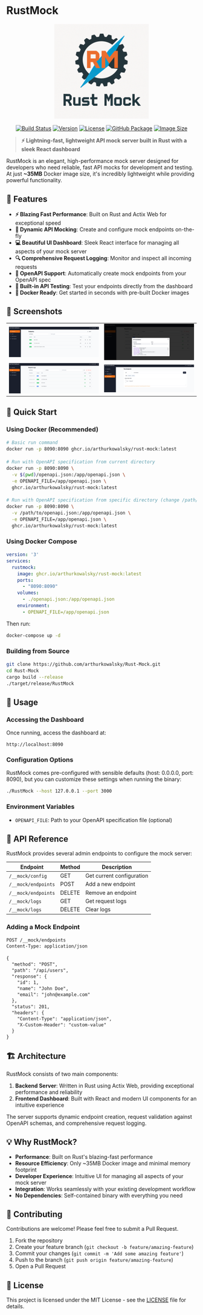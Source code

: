 # RustMock

<p align="center">
  <img src="images/logo.png" alt="RustMock Logo" width="250">
</p>

<p align="center">
  <a href="https://github.com/arthurkowalsky/Rust-Mock/actions"><img src="https://img.shields.io/github/workflow/status/arthurkowalsky/Rust-Mock/Build" alt="Build Status"></a>
  <a href="https://github.com/arthurkowalsky/Rust-Mock/releases"><img src="https://img.shields.io/github/v/release/arthurkowalsky/Rust-Mock" alt="Version"></a>
  <a href="https://github.com/arthurkowalsky/Rust-Mock/blob/main/LICENSE"><img src="https://img.shields.io/github/license/arthurkowalsky/Rust-Mock" alt="License"></a>
  <a href="https://github.com/arthurkowalsky/Rust-Mock/pkgs/container/rust-mock"><img src="https://img.shields.io/badge/ghcr.io-package-blue" alt="GitHub Package"></a>
  <a href="https://github.com/arthurkowalsky/Rust-Mock/pkgs/container/rust-mock"><img src="https://img.shields.io/github/repo-size/arthurkowalsky/Rust-Mock" alt="Image Size"></a>
</p>

> **⚡ Lightning-fast, lightweight API mock server built in Rust with a sleek React dashboard**

RustMock is an elegant, high-performance mock server designed for developers who need reliable, fast API mocks for development and testing. At just **~35MB** Docker image size, it's incredibly lightweight while providing powerful functionality.

## 🚀 Features

- **⚡ Blazing Fast Performance**: Built on Rust and Actix Web for exceptional speed
- **🎯 Dynamic API Mocking**: Create and configure mock endpoints on-the-fly
- **💻 Beautiful UI Dashboard**: Sleek React interface for managing all aspects of your mock server
- **🔍 Comprehensive Request Logging**: Monitor and inspect all incoming requests
- **📝 OpenAPI Support**: Automatically create mock endpoints from your OpenAPI spec
- **🧪 Built-in API Testing**: Test your endpoints directly from the dashboard
- **🐳 Docker Ready**: Get started in seconds with pre-built Docker images

## 📸 Screenshots

<table>
  <tr>
    <td><img src="images/endpoints_list.png" alt="Endpoints List" /></td>
    <td><img src="images/log_details.png" alt="Log Details" /></td>
  </tr>
  <tr>
    <td><img src="images/logs_list.png" alt="Logs List" /></td>
    <td><img src="images/test_endpoint.png" alt="Test Endpoint" /></td>
  </tr>
</table>

## 🔧 Quick Start

### Using Docker (Recommended)

```bash
# Basic run command
docker run -p 8090:8090 ghcr.io/arthurkowalsky/rust-mock:latest

# Run with OpenAPI specification from current directory
docker run -p 8090:8090 \
  -v $(pwd)/openapi.json:/app/openapi.json \
  -e OPENAPI_FILE=/app/openapi.json \
  ghcr.io/arthurkowalsky/rust-mock:latest

# Run with OpenAPI specification from specific directory (change /path/to as needed)
docker run -p 8090:8090 \
  -v /path/to/openapi.json:/app/openapi.json \
  -e OPENAPI_FILE=/app/openapi.json \
  ghcr.io/arthurkowalsky/rust-mock:latest
```

### Using Docker Compose

```yaml
version: '3'
services:
  rustmock:
    image: ghcr.io/arthurkowalsky/rust-mock:latest
    ports:
      - "8090:8090"
    volumes:
      - ./openapi.json:/app/openapi.json
    environment:
      - OPENAPI_FILE=/app/openapi.json
```

Then run:

```bash
docker-compose up -d
```

### Building from Source

```bash
git clone https://github.com/arthurkowalsky/Rust-Mock.git
cd Rust-Mock
cargo build --release
./target/release/RustMock
```

## 📖 Usage

### Accessing the Dashboard

Once running, access the dashboard at:
```
http://localhost:8090
```

### Configuration Options

RustMock comes pre-configured with sensible defaults (host: 0.0.0.0, port: 8090), but you can customize these settings when running the binary:

```bash
./RustMock --host 127.0.0.1 --port 3000
```

### Environment Variables

- `OPENAPI_FILE`: Path to your OpenAPI specification file (optional)

## 📡 API Reference

RustMock provides several admin endpoints to configure the mock server:

| Endpoint | Method | Description |
|----------|--------|-------------|
| `/__mock/config` | GET | Get current configuration |
| `/__mock/endpoints` | POST | Add a new endpoint |
| `/__mock/endpoints` | DELETE | Remove an endpoint |
| `/__mock/logs` | GET | Get request logs |
| `/__mock/logs` | DELETE | Clear logs |

### Adding a Mock Endpoint

```http
POST /__mock/endpoints
Content-Type: application/json

{
  "method": "POST",
  "path": "/api/users",
  "response": {
    "id": 1,
    "name": "John Doe",
    "email": "john@example.com"
  },
  "status": 201,
  "headers": {
    "Content-Type": "application/json",
    "X-Custom-Header": "custom-value"
  }
}
```

## 🏗️ Architecture

RustMock consists of two main components:

1. **Backend Server**: Written in Rust using Actix Web, providing exceptional performance and reliability
2. **Frontend Dashboard**: Built with React and modern UI components for an intuitive experience

The server supports dynamic endpoint creation, request validation against OpenAPI schemas, and comprehensive request logging.

## 💡 Why RustMock?

- **Performance**: Built on Rust's blazing-fast performance
- **Resource Efficiency**: Only ~35MB Docker image and minimal memory footprint
- **Developer Experience**: Intuitive UI for managing all aspects of your mock server
- **Integration**: Works seamlessly with your existing development workflow
- **No Dependencies**: Self-contained binary with everything you need

## 🤝 Contributing

Contributions are welcome! Please feel free to submit a Pull Request.

1. Fork the repository
2. Create your feature branch (`git checkout -b feature/amazing-feature`)
3. Commit your changes (`git commit -m 'Add some amazing feature'`)
4. Push to the branch (`git push origin feature/amazing-feature`)
5. Open a Pull Request

## 📄 License

This project is licensed under the MIT License - see the [LICENSE](LICENSE) file for details.